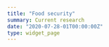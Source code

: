 ```yaml
---
title: "Food security"
summary: Current research
date: "2020-07-28-01T00:00:00Z"
type: widget_page
---
```


